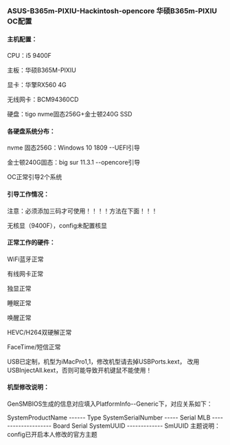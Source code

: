 ### ASUS-B365m-PIXIU-Hackintosh-opencore    华硕B365m-PIXIU  OC配置

#### 主机配置：

CPU：i5 9400F

主板：华硕B365M-PIXIU

显卡：华擎RX560 4G

无线网卡：BCM94360CD

硬盘：tigo nvme固态256G+金士顿240G SSD

#### 各硬盘系统分布：

nvme 固态256G：Windows 10 1809 --UEFI引导

金士顿240G固态：big sur 11.3.1 --opencore引导

OC正常引导2个系统

#### 引导工作情况：

注意：必须添加三码才可使用！！！！方法在下面！！！

无核显（9400F），config未配置核显

#### 正常工作的硬件：

WiFi蓝牙正常

有线网卡正常

独显正常

睡眠正常

唤醒正常

HEVC/H264双硬解正常

FaceTime/短信正常

USB已定制，机型为iMacPro1,1，修改机型请去掉USBPorts.kext， 改用USBInjectAll.kext，否则可能导致开机键鼠不能使用！

#### 机型修改说明：

GenSMBIOS生成的信息对应填入PlatformInfo--Generic下，对应关系如下：

SystemProductName ------ Type
SystemSerialNumber ----- Serial
MLB -------------------- Board Serial
SystemUUID ------------- SmUUID
主题说明：config已开启本人修改的官方主题
